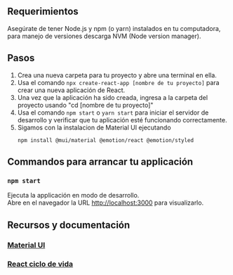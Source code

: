 ## Requerimientos
Asegúrate de tener Node.js y npm (o yarn) instalados en tu computadora, para manejo de versiones descarga NVM (Node version manager).

## Pasos
1. Crea una nueva carpeta para tu proyecto y abre una terminal en ella.
2. Usa el comando `npx create-react-app [nombre de tu proyecto]` para crear una nueva aplicación de React.
3. Una vez que la aplicación ha sido creada, ingresa a la carpeta del proyecto usando "cd [nombre de tu proyecto]"
4. Usa el comando `npm start` o `yarn start` para iniciar el servidor de desarrollo y verificar que tu aplicación esté funcionando correctamente.
5. Sigamos con la instalacion de Material UI ejecutando 
    ```
    npm install @mui/material @emotion/react @emotion/styled
    ```

## Commandos para arrancar tu applicación
### `npm start`

Ejecuta la applicación en modo de desarrollo.\
Abre en el navegador la URL [http://localhost:3000](http://localhost:3000) para visualizarlo.


## Recursos y documentación
### [Material UI](https://mui.com/material-ui/getting-started/installation/)
### [React ciclo de vida](https://es.reactjs.org/docs/state-and-lifecycle.html)